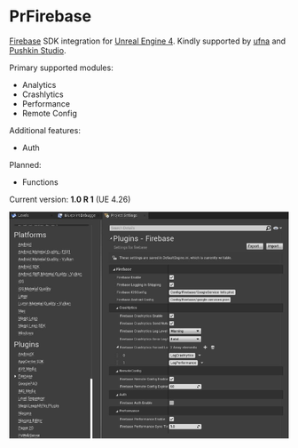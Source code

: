 # PrFirebase

[Firebase](https://firebase.google.com/) SDK integration for [Unreal Engine 4](https://www.unrealengine.com/). Kindly supported by [ufna](https://github.com/ufna) and [Pushkin Studio](https://github.com/PushkinStudio).

Primary supported modules:
* Analytics
* Crashlytics
* Performance
* Remote Config

Additional features:
* Auth 

Planned:
* Functions

Current version: **1.0 R 1** (UE 4.26)

![SCREENSHOT](SCREENSHOT.jpg)
